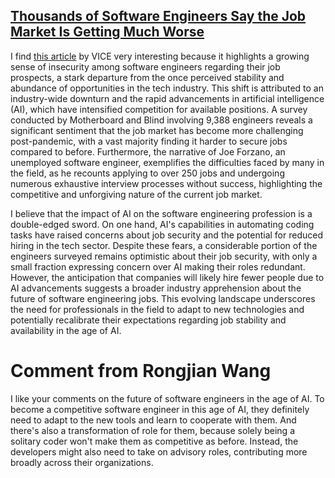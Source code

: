 ## [Thousands of Software Engineers Say the Job Market Is Getting Much Worse](https://www.vice.com/en/article/g5y37j/thousands-of-software-engineers-say-the-job-market-is-getting-much-worse)

  I find [this article](https://www.vice.com/en/article/g5y37j/thousands-of-software-engineers-say-the-job-market-is-getting-much-worse) by VICE very interesting because it highlights a growing sense of insecurity among software engineers regarding their job prospects, a stark departure from the once perceived stability and abundance of opportunities in the tech industry. This shift is attributed to an industry-wide downturn and the rapid advancements in artificial intelligence (AI), which have intensified competition for available positions. A survey conducted by Motherboard and Blind involving 9,388 engineers reveals a significant sentiment that the job market has become more challenging post-pandemic, with a vast majority finding it harder to secure jobs compared to before. Furthermore, the narrative of Joe Forzano, an unemployed software engineer, exemplifies the difficulties faced by many in the field, as he recounts applying to over 250 jobs and undergoing numerous exhaustive interview processes without success, highlighting the competitive and unforgiving nature of the current job market.

  I believe that the impact of AI on the software engineering profession is a double-edged sword. On one hand, AI's capabilities in automating coding tasks have raised concerns about job security and the potential for reduced hiring in the tech sector. Despite these fears, a considerable portion of the engineers surveyed remains optimistic about their job security, with only a small fraction expressing concern over AI making their roles redundant. However, the anticipation that companies will likely hire fewer people due to AI advancements suggests a broader industry apprehension about the future of software engineering jobs. This evolving landscape underscores the need for professionals in the field to adapt to new technologies and potentially recalibrate their expectations regarding job stability and availability in the age of AI.

# Comment from Rongjian Wang
  I like your comments on the future of software engineers in the age of AI. To become a competitive software engineer in this age of AI, they definitely need to adapt to the new tools and learn to cooperate with them. And there's also a transformation of role for them, because solely being a solitary coder won't make them as competitive as before. Instead, the developers might also need to take on advisory roles, contributing more broadly across their organizations. 
